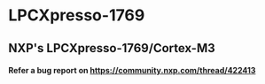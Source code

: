 # LPCXpresso-1769
## NXP's LPCXpresso-1769/Cortex-M3

#### Refer a bug report on https://community.nxp.com/thread/422413
